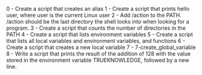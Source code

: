 0 - Create a script that creates an alias
1 - Create a script that prints hello user, where user is the current Linux user
2 - Add /action to the PATH. /action should be the last directory the shell looks into when looking for a program.
3 - Create a script that counts the number of directories in the PATH
4 - Create a script that lists environment variables
5 - Create a script that lists all local variables and environment variables, and functions
6 - Create a script that creates a new local variable
7 - 7-create_global_variable
8 - Write a script that prints the result of the addition of 128 with the value stored in the environment variable TRUEKNOWLEDGE, followed by a new line.

